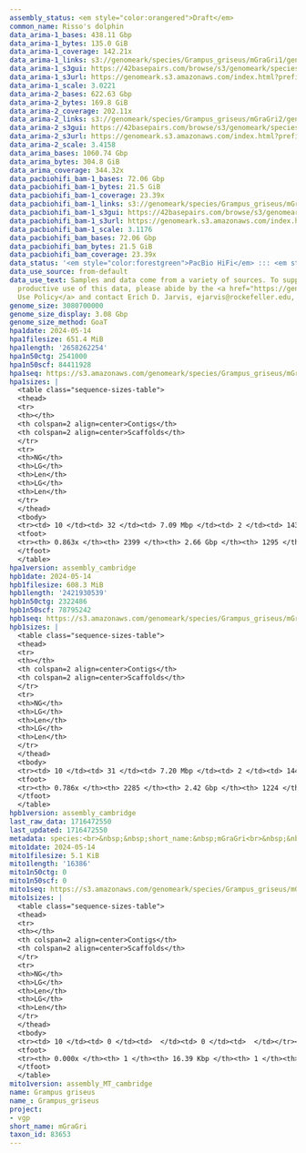 ```yaml
---
assembly_status: <em style="color:orangered">Draft</em>
common_name: Risso's dolphin
data_arima-1_bases: 438.11 Gbp
data_arima-1_bytes: 135.0 GiB
data_arima-1_coverage: 142.21x
data_arima-1_links: s3://genomeark/species/Grampus_griseus/mGraGri1/genomic_data/arima/<br>
data_arima-1_s3gui: https://42basepairs.com/browse/s3/genomeark/species/Grampus_griseus/mGraGri1/genomic_data/arima/
data_arima-1_s3url: https://genomeark.s3.amazonaws.com/index.html?prefix=species/Grampus_griseus/mGraGri1/genomic_data/arima/
data_arima-1_scale: 3.0221
data_arima-2_bases: 622.63 Gbp
data_arima-2_bytes: 169.8 GiB
data_arima-2_coverage: 202.11x
data_arima-2_links: s3://genomeark/species/Grampus_griseus/mGraGri2/genomic_data/arima/<br>
data_arima-2_s3gui: https://42basepairs.com/browse/s3/genomeark/species/Grampus_griseus/mGraGri2/genomic_data/arima/
data_arima-2_s3url: https://genomeark.s3.amazonaws.com/index.html?prefix=species/Grampus_griseus/mGraGri2/genomic_data/arima/
data_arima-2_scale: 3.4158
data_arima_bases: 1060.74 Gbp
data_arima_bytes: 304.8 GiB
data_arima_coverage: 344.32x
data_pacbiohifi_bam-1_bases: 72.06 Gbp
data_pacbiohifi_bam-1_bytes: 21.5 GiB
data_pacbiohifi_bam-1_coverage: 23.39x
data_pacbiohifi_bam-1_links: s3://genomeark/species/Grampus_griseus/mGraGri1/genomic_data/pacbio_hifi/<br>
data_pacbiohifi_bam-1_s3gui: https://42basepairs.com/browse/s3/genomeark/species/Grampus_griseus/mGraGri1/genomic_data/pacbio_hifi/
data_pacbiohifi_bam-1_s3url: https://genomeark.s3.amazonaws.com/index.html?prefix=species/Grampus_griseus/mGraGri1/genomic_data/pacbio_hifi/
data_pacbiohifi_bam-1_scale: 3.1176
data_pacbiohifi_bam_bases: 72.06 Gbp
data_pacbiohifi_bam_bytes: 21.5 GiB
data_pacbiohifi_bam_coverage: 23.39x
data_status: '<em style="color:forestgreen">PacBio HiFi</em> ::: <em style="color:forestgreen">Arima</em>'
data_use_source: from-default
data_use_text: Samples and data come from a variety of sources. To support fair and
  productive use of this data, please abide by the <a href="https://genome10k.soe.ucsc.edu/data-use-policies/">Data
  Use Policy</a> and contact Erich D. Jarvis, ejarvis@rockefeller.edu, with any questions.
genome_size: 3080700000
genome_size_display: 3.08 Gbp
genome_size_method: GoaT
hpa1date: 2024-05-14
hpa1filesize: 651.4 MiB
hpa1length: '2658262254'
hpa1n50ctg: 2541000
hpa1n50scf: 84411928
hpa1seq: https://s3.amazonaws.com/genomeark/species/Grampus_griseus/mGraGri1/assembly_cambridge/mGraGri1.hap1.asm.20240514.fasta.gz
hpa1sizes: |
  <table class="sequence-sizes-table">
  <thead>
  <tr>
  <th></th>
  <th colspan=2 align=center>Contigs</th>
  <th colspan=2 align=center>Scaffolds</th>
  </tr>
  <tr>
  <th>NG</th>
  <th>LG</th>
  <th>Len</th>
  <th>LG</th>
  <th>Len</th>
  </tr>
  </thead>
  <tbody>
  <tr><td> 10 </td><td> 32 </td><td> 7.09 Mbp </td><td> 2 </td><td> 143.81 Mbp </td></tr><tr><td> 20 </td><td> 83 </td><td> 5.33 Mbp </td><td> 5 </td><td> 115.64 Mbp </td></tr><tr><td> 30 </td><td> 148 </td><td> 4.24 Mbp </td><td> 8 </td><td> 105.73 Mbp </td></tr><tr><td> 40 </td><td> 228 </td><td> 3.44 Mbp </td><td> 11 </td><td> 88.97 Mbp </td></tr><tr style="background-color:#cccccc;"><td> 50 </td><td> 333 </td><td style="background-color:#88ff88;"> 2.54 Mbp </td><td> 14 </td><td style="background-color:#88ff88;"> 84.41 Mbp </td></tr><tr><td> 60 </td><td> 475 </td><td> 1.81 Mbp </td><td> 19 </td><td> 58.78 Mbp </td></tr><tr><td> 70 </td><td> 685 </td><td> 1.16 Mbp </td><td> 25 </td><td> 37.70 Mbp </td></tr><tr><td> 80 </td><td> 1077 </td><td> 495.43 Kbp </td><td> 139 </td><td> 0.70 Mbp </td></tr><tr><td> 90 </td><td> 0 </td><td>  </td><td> 0 </td><td>  </td></tr><tr><td> 100 </td><td> 0 </td><td>  </td><td> 0 </td><td>  </td></tr></tbody>
  <tfoot>
  <tr><th> 0.863x </th><th> 2399 </th><th> 2.66 Gbp </th><th> 1295 </th><th> 2.66 Gbp </th></tr>
  </tfoot>
  </table>
hpa1version: assembly_cambridge
hpb1date: 2024-05-14
hpb1filesize: 608.3 MiB
hpb1length: '2421930539'
hpb1n50ctg: 2322486
hpb1n50scf: 78795242
hpb1seq: https://s3.amazonaws.com/genomeark/species/Grampus_griseus/mGraGri1/assembly_cambridge/mGraGri1.hap2.asm.20240514.fasta.gz
hpb1sizes: |
  <table class="sequence-sizes-table">
  <thead>
  <tr>
  <th></th>
  <th colspan=2 align=center>Contigs</th>
  <th colspan=2 align=center>Scaffolds</th>
  </tr>
  <tr>
  <th>NG</th>
  <th>LG</th>
  <th>Len</th>
  <th>LG</th>
  <th>Len</th>
  </tr>
  </thead>
  <tbody>
  <tr><td> 10 </td><td> 31 </td><td> 7.20 Mbp </td><td> 2 </td><td> 144.15 Mbp </td></tr><tr><td> 20 </td><td> 82 </td><td> 5.29 Mbp </td><td> 5 </td><td> 109.47 Mbp </td></tr><tr><td> 30 </td><td> 149 </td><td> 4.12 Mbp </td><td> 8 </td><td> 102.97 Mbp </td></tr><tr><td> 40 </td><td> 233 </td><td> 3.07 Mbp </td><td> 11 </td><td> 88.89 Mbp </td></tr><tr style="background-color:#cccccc;"><td> 50 </td><td> 349 </td><td style="background-color:#88ff88;"> 2.32 Mbp </td><td> 15 </td><td style="background-color:#88ff88;"> 78.80 Mbp </td></tr><tr><td> 60 </td><td> 509 </td><td> 1.58 Mbp </td><td> 20 </td><td> 50.25 Mbp </td></tr><tr><td> 70 </td><td> 772 </td><td> 0.81 Mbp </td><td> 28 </td><td> 27.39 Mbp </td></tr><tr><td> 80 </td><td> 0 </td><td>  </td><td> 0 </td><td>  </td></tr><tr><td> 90 </td><td> 0 </td><td>  </td><td> 0 </td><td>  </td></tr><tr><td> 100 </td><td> 0 </td><td>  </td><td> 0 </td><td>  </td></tr></tbody>
  <tfoot>
  <tr><th> 0.786x </th><th> 2285 </th><th> 2.42 Gbp </th><th> 1224 </th><th> 2.42 Gbp </th></tr>
  </tfoot>
  </table>
hpb1version: assembly_cambridge
last_raw_data: 1716472550
last_updated: 1716472550
metadata: species:<br>&nbsp;&nbsp;short_name:&nbsp;mGraGri<br>&nbsp;&nbsp;name:&nbsp;Grampus&nbsp;griseus<br>&nbsp;&nbsp;taxon_id:&nbsp;83653<br>&nbsp;&nbsp;common_name:&nbsp;Risso's&nbsp;dolphin<br>&nbsp;&nbsp;order:<br>&nbsp;&nbsp;&nbsp;&nbsp;name:&nbsp;Cetacea<br>&nbsp;&nbsp;family:<br>&nbsp;&nbsp;&nbsp;&nbsp;name:&nbsp;Delphinidae<br>&nbsp;&nbsp;individuals:<br>&nbsp;&nbsp;&nbsp;&nbsp;-&nbsp;short_name:&nbsp;mGraGri1<br>&nbsp;&nbsp;&nbsp;&nbsp;&nbsp;&nbsp;biosample_id:&nbsp;SAMEA111380541<br>&nbsp;&nbsp;&nbsp;&nbsp;&nbsp;&nbsp;sex:&nbsp;male<br>&nbsp;&nbsp;&nbsp;&nbsp;-&nbsp;short_name:&nbsp;mGraGri2<br>&nbsp;&nbsp;&nbsp;&nbsp;&nbsp;&nbsp;biosample_id:&nbsp;SAMEA114493130<br>&nbsp;&nbsp;&nbsp;&nbsp;&nbsp;&nbsp;sex:&nbsp;male<br>&nbsp;&nbsp;genome_size:&nbsp;3080700000<br>&nbsp;&nbsp;genome_size_method:&nbsp;GoaT<br>&nbsp;&nbsp;project:&nbsp;[&nbsp;vgp&nbsp;]<br>
mito1date: 2024-05-14
mito1filesize: 5.1 KiB
mito1length: '16386'
mito1n50ctg: 0
mito1n50scf: 0
mito1seq: https://s3.amazonaws.com/genomeark/species/Grampus_griseus/mGraGri1/assembly_MT_cambridge/mGraGri1.MT.20240514.fasta.gz
mito1sizes: |
  <table class="sequence-sizes-table">
  <thead>
  <tr>
  <th></th>
  <th colspan=2 align=center>Contigs</th>
  <th colspan=2 align=center>Scaffolds</th>
  </tr>
  <tr>
  <th>NG</th>
  <th>LG</th>
  <th>Len</th>
  <th>LG</th>
  <th>Len</th>
  </tr>
  </thead>
  <tbody>
  <tr><td> 10 </td><td> 0 </td><td>  </td><td> 0 </td><td>  </td></tr><tr><td> 20 </td><td> 0 </td><td>  </td><td> 0 </td><td>  </td></tr><tr><td> 30 </td><td> 0 </td><td>  </td><td> 0 </td><td>  </td></tr><tr><td> 40 </td><td> 0 </td><td>  </td><td> 0 </td><td>  </td></tr><tr style="background-color:#cccccc;"><td> 50 </td><td> 0 </td><td style="background-color:#ff8888;">  </td><td> 0 </td><td style="background-color:#ff8888;">  </td></tr><tr><td> 60 </td><td> 0 </td><td>  </td><td> 0 </td><td>  </td></tr><tr><td> 70 </td><td> 0 </td><td>  </td><td> 0 </td><td>  </td></tr><tr><td> 80 </td><td> 0 </td><td>  </td><td> 0 </td><td>  </td></tr><tr><td> 90 </td><td> 0 </td><td>  </td><td> 0 </td><td>  </td></tr><tr><td> 100 </td><td> 0 </td><td>  </td><td> 0 </td><td>  </td></tr></tbody>
  <tfoot>
  <tr><th> 0.000x </th><th> 1 </th><th> 16.39 Kbp </th><th> 1 </th><th> 16.39 Kbp </th></tr>
  </tfoot>
  </table>
mito1version: assembly_MT_cambridge
name: Grampus griseus
name_: Grampus_griseus
project:
- vgp
short_name: mGraGri
taxon_id: 83653
---
```

